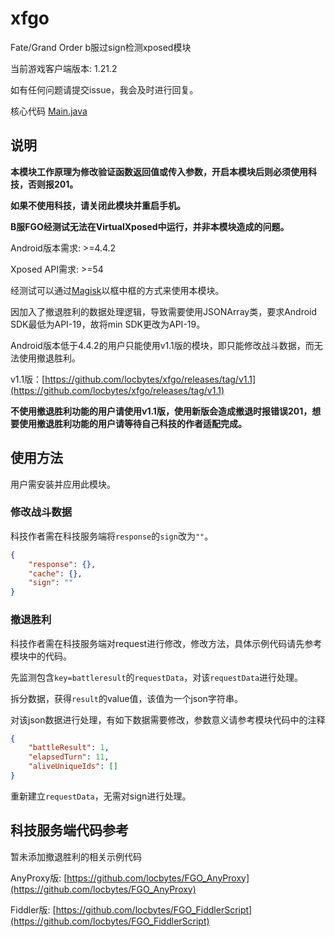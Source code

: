 # xfgo
Fate/Grand Order b服过sign检测xposed模块

当前游戏客户端版本: 1.21.2

如有任何问题请提交issue，我会及时进行回复。

核心代码 [Main.java](https://github.com/locbytes/xfgo/blob/master/app/src/main/java/com/locbytes/xfgo/Main.java)

## 说明

**本模块工作原理为修改验证函数返回值或传入参数，开启本模块后则必须使用科技，否则报201。**

**如果不使用科技，请关闭此模块并重启手机。**

**B服FGO经测试无法在VirtualXposed中运行，并非本模块造成的问题。**

Android版本需求: >=4.4.2

Xposed API需求: >=54

经测试可以通过[Magisk](https://forum.xda-developers.com/apps/magisk)以框中框的方式来使用本模块。

因加入了撤退胜利的数据处理逻辑，导致需要使用JSONArray类，要求Android SDK最低为API-19，故将min SDK更改为API-19。

Android版本低于4.4.2的用户只能使用v1.1版的模块，即只能修改战斗数据，而无法使用撤退胜利。

v1.1版：[https://github.com/locbytes/xfgo/releases/tag/v1.1](https://github.com/locbytes/xfgo/releases/tag/v1.1)

**不使用撤退胜利功能的用户请使用v1.1版，使用新版会造成撤退时报错误201，想要使用撤退胜利功能的用户请等待自己科技的作者适配完成。**

## 使用方法

用户需安装并应用此模块。

### 修改战斗数据

科技作者需在科技服务端将`response`的`sign`改为`""`。

```json
{
    "response": {},
    "cache": {},
    "sign": ""
}
```

### 撤退胜利

科技作者需在科技服务端对request进行修改，修改方法，具体示例代码请先参考模块中的代码。

先监测包含`key=battleresult`的`requestData`，对该`requestData`进行处理。

拆分数据，获得`result`的value值，该值为一个json字符串。

对该json数据进行处理，有如下数据需要修改，参数意义请参考模块代码中的注释

```json
{
    "battleResult": 1,
    "elapsedTurn": 11,
    "aliveUniqueIds": []
}
```

重新建立`requestData`，无需对sign进行处理。

## 科技服务端代码参考

暂未添加撤退胜利的相关示例代码

AnyProxy版: [https://github.com/locbytes/FGO_AnyProxy](https://github.com/locbytes/FGO_AnyProxy)

Fiddler版: [https://github.com/locbytes/FGO_FiddlerScript](https://github.com/locbytes/FGO_FiddlerScript)
